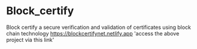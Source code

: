 # Block_certify
Block certify a secure verification and validation of certificates using block chain technology
https://blockcertifynet.netlify.app 'access the above project via this link'
